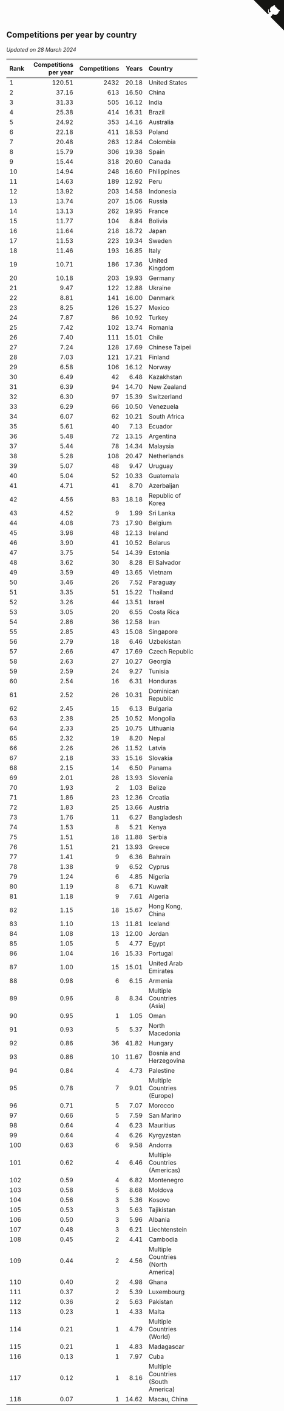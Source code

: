## Competitions per year by country

*Updated on 28 March 2024*

| Rank | Competitions per year | Competitions | Years | Country |
| :--- | ---: | ---: | ---: | :--- |
| 1 | 120.51 | 2432 | 20.18 | United States |
| 2 | 37.16 | 613 | 16.50 | China |
| 3 | 31.33 | 505 | 16.12 | India |
| 4 | 25.38 | 414 | 16.31 | Brazil |
| 5 | 24.92 | 353 | 14.16 | Australia |
| 6 | 22.18 | 411 | 18.53 | Poland |
| 7 | 20.48 | 263 | 12.84 | Colombia |
| 8 | 15.79 | 306 | 19.38 | Spain |
| 9 | 15.44 | 318 | 20.60 | Canada |
| 10 | 14.94 | 248 | 16.60 | Philippines |
| 11 | 14.63 | 189 | 12.92 | Peru |
| 12 | 13.92 | 203 | 14.58 | Indonesia |
| 13 | 13.74 | 207 | 15.06 | Russia |
| 14 | 13.13 | 262 | 19.95 | France |
| 15 | 11.77 | 104 | 8.84 | Bolivia |
| 16 | 11.64 | 218 | 18.72 | Japan |
| 17 | 11.53 | 223 | 19.34 | Sweden |
| 18 | 11.46 | 193 | 16.85 | Italy |
| 19 | 10.71 | 186 | 17.36 | United Kingdom |
| 20 | 10.18 | 203 | 19.93 | Germany |
| 21 | 9.47 | 122 | 12.88 | Ukraine |
| 22 | 8.81 | 141 | 16.00 | Denmark |
| 23 | 8.25 | 126 | 15.27 | Mexico |
| 24 | 7.87 | 86 | 10.92 | Turkey |
| 25 | 7.42 | 102 | 13.74 | Romania |
| 26 | 7.40 | 111 | 15.01 | Chile |
| 27 | 7.24 | 128 | 17.69 | Chinese Taipei |
| 28 | 7.03 | 121 | 17.21 | Finland |
| 29 | 6.58 | 106 | 16.12 | Norway |
| 30 | 6.49 | 42 | 6.48 | Kazakhstan |
| 31 | 6.39 | 94 | 14.70 | New Zealand |
| 32 | 6.30 | 97 | 15.39 | Switzerland |
| 33 | 6.29 | 66 | 10.50 | Venezuela |
| 34 | 6.07 | 62 | 10.21 | South Africa |
| 35 | 5.61 | 40 | 7.13 | Ecuador |
| 36 | 5.48 | 72 | 13.15 | Argentina |
| 37 | 5.44 | 78 | 14.34 | Malaysia |
| 38 | 5.28 | 108 | 20.47 | Netherlands |
| 39 | 5.07 | 48 | 9.47 | Uruguay |
| 40 | 5.04 | 52 | 10.33 | Guatemala |
| 41 | 4.71 | 41 | 8.70 | Azerbaijan |
| 42 | 4.56 | 83 | 18.18 | Republic of Korea |
| 43 | 4.52 | 9 | 1.99 | Sri Lanka |
| 44 | 4.08 | 73 | 17.90 | Belgium |
| 45 | 3.96 | 48 | 12.13 | Ireland |
| 46 | 3.90 | 41 | 10.52 | Belarus |
| 47 | 3.75 | 54 | 14.39 | Estonia |
| 48 | 3.62 | 30 | 8.28 | El Salvador |
| 49 | 3.59 | 49 | 13.65 | Vietnam |
| 50 | 3.46 | 26 | 7.52 | Paraguay |
| 51 | 3.35 | 51 | 15.22 | Thailand |
| 52 | 3.26 | 44 | 13.51 | Israel |
| 53 | 3.05 | 20 | 6.55 | Costa Rica |
| 54 | 2.86 | 36 | 12.58 | Iran |
| 55 | 2.85 | 43 | 15.08 | Singapore |
| 56 | 2.79 | 18 | 6.46 | Uzbekistan |
| 57 | 2.66 | 47 | 17.69 | Czech Republic |
| 58 | 2.63 | 27 | 10.27 | Georgia |
| 59 | 2.59 | 24 | 9.27 | Tunisia |
| 60 | 2.54 | 16 | 6.31 | Honduras |
| 61 | 2.52 | 26 | 10.31 | Dominican Republic |
| 62 | 2.45 | 15 | 6.13 | Bulgaria |
| 63 | 2.38 | 25 | 10.52 | Mongolia |
| 64 | 2.33 | 25 | 10.75 | Lithuania |
| 65 | 2.32 | 19 | 8.20 | Nepal |
| 66 | 2.26 | 26 | 11.52 | Latvia |
| 67 | 2.18 | 33 | 15.16 | Slovakia |
| 68 | 2.15 | 14 | 6.50 | Panama |
| 69 | 2.01 | 28 | 13.93 | Slovenia |
| 70 | 1.93 | 2 | 1.03 | Belize |
| 71 | 1.86 | 23 | 12.36 | Croatia |
| 72 | 1.83 | 25 | 13.66 | Austria |
| 73 | 1.76 | 11 | 6.27 | Bangladesh |
| 74 | 1.53 | 8 | 5.21 | Kenya |
| 75 | 1.51 | 18 | 11.88 | Serbia |
| 76 | 1.51 | 21 | 13.93 | Greece |
| 77 | 1.41 | 9 | 6.36 | Bahrain |
| 78 | 1.38 | 9 | 6.52 | Cyprus |
| 79 | 1.24 | 6 | 4.85 | Nigeria |
| 80 | 1.19 | 8 | 6.71 | Kuwait |
| 81 | 1.18 | 9 | 7.61 | Algeria |
| 82 | 1.15 | 18 | 15.67 | Hong Kong, China |
| 83 | 1.10 | 13 | 11.81 | Iceland |
| 84 | 1.08 | 13 | 12.00 | Jordan |
| 85 | 1.05 | 5 | 4.77 | Egypt |
| 86 | 1.04 | 16 | 15.33 | Portugal |
| 87 | 1.00 | 15 | 15.01 | United Arab Emirates |
| 88 | 0.98 | 6 | 6.15 | Armenia |
| 89 | 0.96 | 8 | 8.34 | Multiple Countries (Asia) |
| 90 | 0.95 | 1 | 1.05 | Oman |
| 91 | 0.93 | 5 | 5.37 | North Macedonia |
| 92 | 0.86 | 36 | 41.82 | Hungary |
| 93 | 0.86 | 10 | 11.67 | Bosnia and Herzegovina |
| 94 | 0.84 | 4 | 4.73 | Palestine |
| 95 | 0.78 | 7 | 9.01 | Multiple Countries (Europe) |
| 96 | 0.71 | 5 | 7.07 | Morocco |
| 97 | 0.66 | 5 | 7.59 | San Marino |
| 98 | 0.64 | 4 | 6.23 | Mauritius |
| 99 | 0.64 | 4 | 6.26 | Kyrgyzstan |
| 100 | 0.63 | 6 | 9.58 | Andorra |
| 101 | 0.62 | 4 | 6.46 | Multiple Countries (Americas) |
| 102 | 0.59 | 4 | 6.82 | Montenegro |
| 103 | 0.58 | 5 | 8.68 | Moldova |
| 104 | 0.56 | 3 | 5.36 | Kosovo |
| 105 | 0.53 | 3 | 5.63 | Tajikistan |
| 106 | 0.50 | 3 | 5.96 | Albania |
| 107 | 0.48 | 3 | 6.21 | Liechtenstein |
| 108 | 0.45 | 2 | 4.41 | Cambodia |
| 109 | 0.44 | 2 | 4.56 | Multiple Countries (North America) |
| 110 | 0.40 | 2 | 4.98 | Ghana |
| 111 | 0.37 | 2 | 5.39 | Luxembourg |
| 112 | 0.36 | 2 | 5.63 | Pakistan |
| 113 | 0.23 | 1 | 4.33 | Malta |
| 114 | 0.21 | 1 | 4.79 | Multiple Countries (World) |
| 115 | 0.21 | 1 | 4.83 | Madagascar |
| 116 | 0.13 | 1 | 7.97 | Cuba |
| 117 | 0.12 | 1 | 8.16 | Multiple Countries (South America) |
| 118 | 0.07 | 1 | 14.62 | Macau, China |


<a href="https://github.com/JustinTimeCuber/wca_statistics" class="github-corner" aria-label="View source on Github"><svg width="80" height="80" viewBox="0 0 250 250" style="fill:#151513; color:#fff; position: absolute; top: 0; border: 0; right: 0;" aria-hidden="true"><path d="M0,0 L115,115 L130,115 L142,142 L250,250 L250,0 Z"></path><path d="M128.3,109.0 C113.8,99.7 119.0,89.6 119.0,89.6 C122.0,82.7 120.5,78.6 120.5,78.6 C119.2,72.0 123.4,76.3 123.4,76.3 C127.3,80.9 125.5,87.3 125.5,87.3 C122.9,97.6 130.6,101.9 134.4,103.2" fill="currentColor" style="transform-origin: 130px 106px;" class="octo-arm"></path><path d="M115.0,115.0 C114.9,115.1 118.7,116.5 119.8,115.4 L133.7,101.6 C136.9,99.2 139.9,98.4 142.2,98.6 C133.8,88.0 127.5,74.4 143.8,58.0 C148.5,53.4 154.0,51.2 159.7,51.0 C160.3,49.4 163.2,43.6 171.4,40.1 C171.4,40.1 176.1,42.5 178.8,56.2 C183.1,58.6 187.2,61.8 190.9,65.4 C194.5,69.0 197.7,73.2 200.1,77.6 C213.8,80.2 216.3,84.9 216.3,84.9 C212.7,93.1 206.9,96.0 205.4,96.6 C205.1,102.4 203.0,107.8 198.3,112.5 C181.9,128.9 168.3,122.5 157.7,114.1 C157.9,116.9 156.7,120.9 152.7,124.9 L141.0,136.5 C139.8,137.7 141.6,141.9 141.8,141.8 Z" fill="currentColor" class="octo-body"></path></svg></a><style>.github-corner:hover .octo-arm{animation:octocat-wave 560ms ease-in-out}@keyframes octocat-wave{0%,100%{transform:rotate(0)}20%,60%{transform:rotate(-25deg)}40%,80%{transform:rotate(10deg)}}@media (max-width:500px){.github-corner:hover .octo-arm{animation:none}.github-corner .octo-arm{animation:octocat-wave 560ms ease-in-out}}</style>
